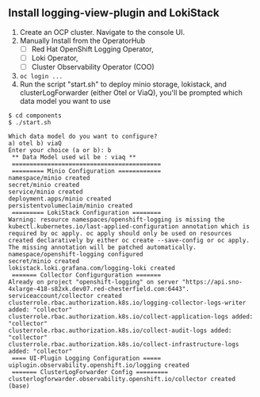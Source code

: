 ## Install logging-view-plugin and LokiStack 

1. Create an OCP cluster. Navigate to the console UI. 
2. Manually Install from the OperatorHub 
    - [ ] Red Hat OpenShift Logging Operator, 
    - [ ] Loki Operator, 
    - [ ] Cluster Observability Operator (COO)
3. `oc login ...`
4. Run the script "start.sh" to deploy minio storage, lokistack, and clusterLogForwarder (either Otel or ViaQ), you'll be prompted which data model you want to use
```
$ cd components 
$ ./start.sh

Which data model do you want to configure?
a) otel b) viaQ
Enter your choice (a or b): b
 ** Data Model used wil be : viaq ** 
 ========================================== 
 ========= Minio Configuration ============ 
namespace/minio created
secret/minio created
service/minio created
deployment.apps/minio created
persistentvolumeclaim/minio created
 ========= LokiStack Configuration ======== 
Warning: resource namespaces/openshift-logging is missing the kubectl.kubernetes.io/last-applied-configuration annotation which is required by oc apply. oc apply should only be used on resources created declaratively by either oc create --save-config or oc apply. The missing annotation will be patched automatically.
namespace/openshift-logging configured
secret/minio created
lokistack.loki.grafana.com/logging-loki created
 ======= Collector Configurguration ======= 
Already on project "openshift-logging" on server "https://api.sno-4xlarge-418-s82xk.dev07.red-chesterfield.com:6443".
serviceaccount/collector created
clusterrole.rbac.authorization.k8s.io/logging-collector-logs-writer added: "collector"
clusterrole.rbac.authorization.k8s.io/collect-application-logs added: "collector"
clusterrole.rbac.authorization.k8s.io/collect-audit-logs added: "collector"
clusterrole.rbac.authorization.k8s.io/collect-infrastructure-logs added: "collector"
 ==== UI-Plugin Logging Configuration ===== 
uiplugin.observability.openshift.io/logging created
 ======= ClusterLogForwarder Config ========= 
clusterlogforwarder.observability.openshift.io/collector created
(base) 
```

